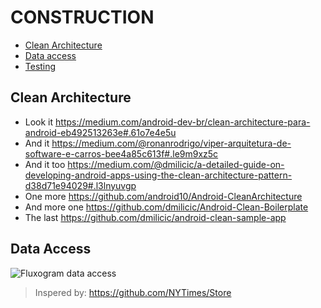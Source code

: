 # CONSTRUCTION
* [Clean Architecture](#clean-architecture)
* [Data access](#data-access)
* [Testing](#testing)

## Clean Architecture
* Look it https://medium.com/android-dev-br/clean-architecture-para-android-eb492513263e#.61o7e4e5u
* And it https://medium.com/@ronanrodrigo/viper-arquitetura-de-software-e-carros-bee4a85c613f#.le9m9xz5c
* And it too https://medium.com/@dmilicic/a-detailed-guide-on-developing-android-apps-using-the-clean-architecture-pattern-d38d71e94029#.l3lnyuvgp
* One more https://github.com/android10/Android-CleanArchitecture
* And more one https://github.com/dmilicic/Android-Clean-Boilerplate
* The last https://github.com/dmilicic/android-clean-sample-app

## Data Access
![Fluxogram data access](https://raw.githubusercontent.com/NYTimes/Store/master/Images/store-3.jpg)
> Inspered by: https://github.com/NYTimes/Store
